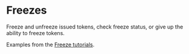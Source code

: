 # Freezes

Freeze and unfreeze issued tokens, check freeze status, or give up the ability to freeze tokens.

Examples from the [Freeze tutorials](https://xrpl.org/use-tokens.html).
